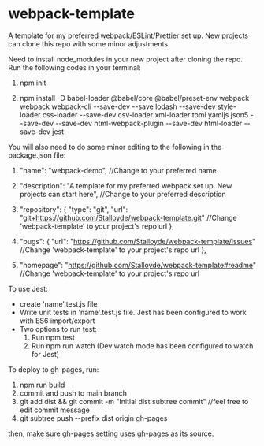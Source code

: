 # webpack-template

A template for my preferred webpack/ESLint/Prettier set up. New projects can clone this repo with some minor adjustments.

Need to install node_modules in your new project after cloning the repo. Run the following codes in your terminal:

1. npm init

2. npm install -D babel-loader @babel/core @babel/preset-env webpack webpack webpack-cli --save-dev --save lodash --save-dev style-loader css-loader --save-dev csv-loader xml-loader toml yamljs json5 --save-dev --save-dev html-webpack-plugin --save-dev html-loader --save-dev jest

You will also need to do some minor editing to the following in the package.json file:

1.  "name": "webpack-demo", //Change to your preferred name

2.  "description": "A template for my preferred webpack set up. New projects can start here", //Change to your preferred description

3.  "repository": {
    "type": "git",
    "url": "git+https://github.com/Stalloyde/webpack-template.git" //Change 'webpack-template' to your project's repo url
    },
4.  "bugs": {
    "url": "https://github.com/Stalloyde/webpack-template/issues" //Change 'webpack-template' to your project's repo url
    },

5.  "homepage": "https://github.com/Stalloyde/webpack-template#readme" //Change 'webpack-template' to your project's repo url

To use Jest:

- create 'name'.test.js file
- Write unit tests in 'name'.test.js file. Jest has been configured to work with ES6 import/export
- Two options to run test:
  1. Run npm test
  2. Run npm run watch (Dev watch mode has been configured to watch for Jest)

To deploy to gh-pages, run:

1. npm run build
2. commit and push to main branch
3. git add dist && git commit -m "Initial dist subtree commit" //feel free to edit commit message
4. git subtree push --prefix dist origin gh-pages

then, make sure gh-pages setting uses gh-pages as its source.
